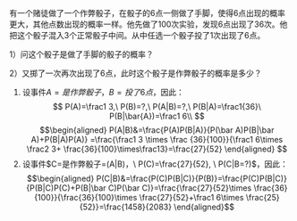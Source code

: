有一个赌徒做了一个作弊骰子，在骰子的6点一侧做了手脚，使得6点出现的概率更大，其他点数出现的概率一样。他先做了100次实验，发现6点出现了36次。他把这个骰子混入3个正常骰子中间。从中任选一个骰子投了1次出现了6点。

1）问这个骰子是做了手脚的骰子的概率？

2）又掷了一次再次出现了6点，此时这个骰子是作弊骰子的概率是多少？

1. 设事件$A=是作弊骰子$，$B=投了6点$，因此：
$$
P(A)=\frac1 3,\ P(B)=?,\ P(A|B)=?,\ P(B|A)=\frac1{36}\ P(B|\bar{A})=\frac1 6\\ $$
$$\begin{aligned} P(A|B)&=\frac{P(A)P(B|A)}{P(\bar A)P(B|\bar A)+P(B|A)P(A)}
=\frac{\frac1 3 \times \frac {36}{100}}{\frac1 6\times \frac2 3+ \frac{36}{100}\times\frac13}=\frac{27}{52}
\end{aligned} $$
2. 设事件$C=是作弊骰子=(A|B)，\ P(C)=\frac{27}{52}, \ P(C|B=?)$，因此：
$$\begin{aligned}
P(C|B)&=\frac{P(C)P(B|C)}{P(B)}=\frac{P(C)P(B|C)}{P(B|C)P(C)+P(B|\bar C)P(\bar C)}=\frac{\frac{27}{52}\times \frac{36}{100}}{\frac{36}{100}\times \frac{27}{52}+\frac1 6\times \frac{25}{52}}=\frac{1458}{2083}
\end{aligned}$$